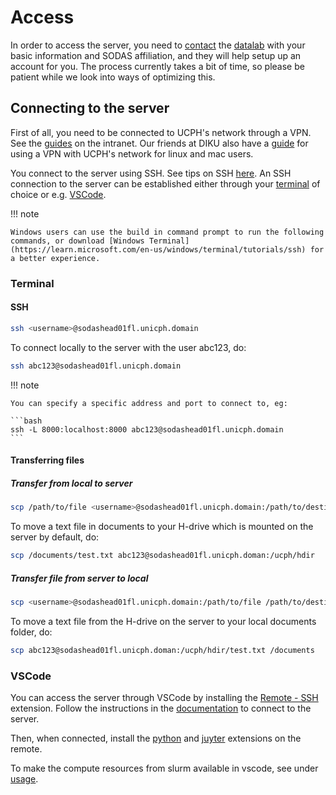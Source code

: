 # Access

In order to access the server, you need to [contact](mailto:datalab@samf.ku.dk) the [datalab](https://datalab.socialsciences.ku.dk/) with your basic
information and SODAS affiliation, and they will help setup up an account for
you. The process currently takes a bit of time, so please be patient while we
look into ways of optimizing this.

## Connecting to the server

First of all, you need to be connected to UCPH's network through a VPN. See the
[guides](https://kunet.ku.dk/medarbejderguide/Sider/It/Fjernadgang-vpn.aspx) on the intranet. Our friends at DIKU also have a [guide](https://github.com/diku-dk/howto/blob/main/vpn.md#accessing-the-ku-vpn-on-linux-and-macos-with-openconnect)
for using a VPN with UCPH's network for linux and mac users.

You connect to the server using SSH. See tips on SSH [here](tips.md#ssh).
An SSH connection to the server can be established either through your
[terminal](#terminal) of choice or e.g. [VSCode](#vscode).

!!! note

    Windows users can use the build in command prompt to run the following commands, or download [Windows Terminal](https://learn.microsoft.com/en-us/windows/terminal/tutorials/ssh) for a better experience.

### Terminal

#### SSH

```bash
ssh <username>@sodashead01fl.unicph.domain
```

To connect locally to the server with the user abc123, do:

```bash
ssh abc123@sodashead01fl.unicph.domain
```

!!! note

    You can specify a specific address and port to connect to, eg:

    ```bash
    ssh -L 8000:localhost:8000 abc123@sodashead01fl.unicph.domain
    ```

#### Transferring files

##### Transfer from local to server

```bash
scp /path/to/file <username>@sodashead01fl.unicph.domain:/path/to/destination
```

To move a text file in documents to your H-drive which is mounted on the
server by default, do:

```bash
scp /documents/test.txt abc123@sodashead01fl.unicph.doman:/ucph/hdir
```

##### Transfer file from server to local

```bash
scp <username>@sodashead01fl.unicph.domain:/path/to/file /path/to/destination
```

To move a text file from the H-drive on the server to your local documents
folder, do:

```bash
scp abc123@sodashead01fl.unicph.doman:/ucph/hdir/test.txt /documents
```

### VSCode

You can access the server through VSCode by installing the [Remote - SSH](https://marketplace.visualstudio.com/items?itemName=ms-vscode-remote.remote-ssh) extension.
Follow the instructions in the [documentation](https://code.visualstudio.com/docs/remote/ssh) to connect to the server.

Then, when connected, install the [python](https://marketplace.visualstudio.com/items?itemName=ms-python.python) and [juyter](https://marketplace.visualstudio.com/items?itemName=ms-toolsai.jupyter) extensions on the remote.

To make the compute resources from slurm available in vscode, see under [usage](/server/usage#vscode).
